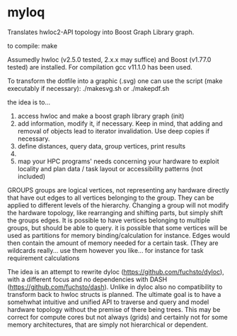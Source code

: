 # myloq
Translates hwloc2-API topology into Boost Graph Library graph.

to compile:
make

Assumedly hwloc (v2.5.0 tested, 2.x.x may suffice) and Boost (v1.77.0 tested) are installed. For compilation gcc v11.1.0 has been used.


To transform the dotfile into a graphic (.svg) one can use the script (make executably if necessary):
./makesvg.sh or ./makepdf.sh

the idea is to...
1) access hwloc and make a boost graph library graph (init)
2) add information, modify it, if necessary. 
   Keep in mind, that adding and removal of objects lead to iterator invalidation. Use deep copies if necessary.
3) define distances, query data, group vertices, print results
4) 
5) map your HPC programs' needs concerning your hardware to exploit locality and plan data / task layout or accessibility patterns (not included)


GROUPS
groups are logical vertices, not representing any hardware directly that have out edges to all vertices belonging to the group. They can be applied to different levels of the hierarchy.
Changing a group will not modify the hardware topology, like rearranging and shifting parts, but simply shift the groups edges.
It is possible to have vertices belonging to multiple groups, but should be able to query.
it is possible that some vertices will be used as partitions for memory binding/calculation for instance. Edges would then contain the amount of memory needed for a certain task.
(They are wildcards really... use them however you like... for instance for task requirement calculations


The idea is an attempt to rewrite dyloc (https://github.com/fuchsto/dyloc), with a different focus and no dependencies with DASH (https://github.com/fuchsto/dash). Unlike in dyloc also no compatibility to transform back to hwloc structs is planned.
The ultimate goal is to have a somehwhat intuitive and unified API to traverse and query and model hardware topology without the premise of there being trees. This may be correct for compute cores but not always (grids) and certainly not for some memory architectures, that are simply not hierarchical or dependent.
